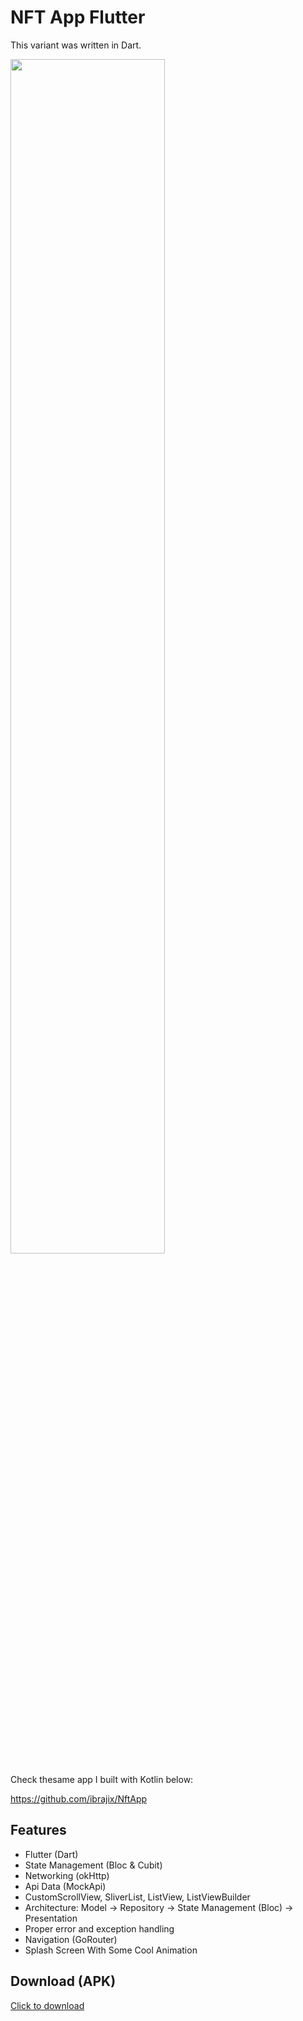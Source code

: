 # NFT App Flutter

This variant was written in Dart.

<p align="left">
  <img src ="https://user-images.githubusercontent.com/39574228/206756270-1a3e75e8-99d3-41e0-ab86-c4bad7ad7d79.jpg" width="70%">
</p>


Check thesame app I built with Kotlin below:

https://github.com/ibrajix/NftApp 

## Features

- Flutter (Dart)
- State Management (Bloc & Cubit)
- Networking (okHttp)
- Api Data (MockApi)
- CustomScrollView, SliverList, ListView, ListViewBuilder
- Architecture: Model -> Repository -> State Management (Bloc) -> Presentation  
- Proper error and exception handling
- Navigation (GoRouter)
- Splash Screen With Some Cool Animation

## Download (APK)

<a href="https://github.com/ibrajix/NftAppFlutter/releases/download/v1.0/nft_app_flutter_1.apk">Click to download</a>
